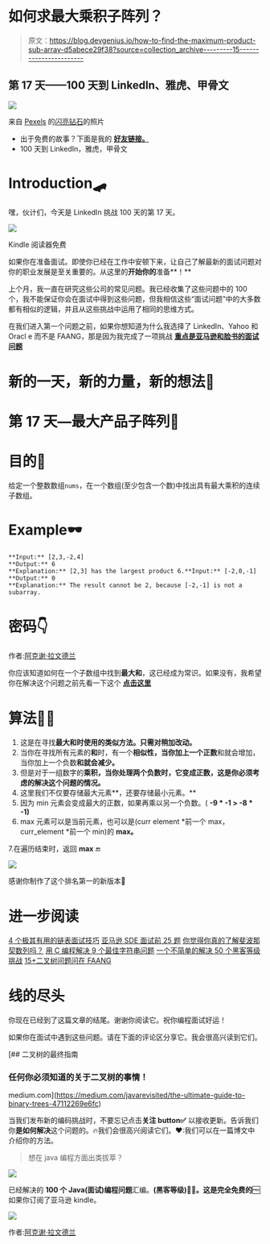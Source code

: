# 如何求最大乘积子阵列？

> 原文：<https://blog.devgenius.io/how-to-find-the-maximum-product-sub-array-d5abece29f38?source=collection_archive---------15----------------------->

## 第 17 天——100 天到 LinkedIn、雅虎、甲骨文

![](img/163fd2a90ea34eae6b8256ae8f2121f1.png)

来自 [Pexels](https://www.pexels.com/photo/close-up-photo-of-lip-gloss-3373741/?utm_content=attributionCopyText&utm_medium=referral&utm_source=pexels) 的[闪亮钻石](https://www.pexels.com/@shiny-diamond?utm_content=attributionCopyText&utm_medium=referral&utm_source=pexels)的照片

*   出于免费的故事？下面是我的 [**好友链接。**](https://medium.com/dev-genius/how-to-find-the-maximum-product-sub-array-d5abece29f38?source=friends_link&sk=65b2cce279edcc9e4f4f0fa1789585a2)
*   100 天到 LinkedIn，雅虎，甲骨文

# Introduction🛹

嘿，伙计们，今天是 LinkedIn 挑战 100 天的第 17 天。

[![](img/5717f22d4f252dc4852215f164d1c376.png)](https://amzn.to/3fLILh7)

Kindle 阅读器免费

如果你在准备面试。即使你已经在工作中安顿下来，让自己了解最新的面试问题对你的职业发展是至关重要的。从这里的**开始你的**准备**！**

上个月，我一直在研究这些公司的常见问题。我已经收集了这些问题中的 100 个，我不能保证你会在面试中得到这些问题，但我相信这些“面试问题”中的大多数都有相似的逻辑，并且从这些挑战中运用了相同的思维方式。

在我们进入第一个问题之前，如果你想知道为什么我选择了 LinkedIn、Yahoo 和 Oracl e 而不是 FAANG，那是因为我完成了一项挑战 [**重点是亚马逊和脸书的面试问题**](https://medium.com/javarevisited/100-days-to-amazon-day-1-b9e07228f079)

# 新的一天，新的力量，新的想法🚀

# 第 17 天—最大产品子阵列🏁

# 目的🏹

给定一个整数数组`nums`，在一个数组(至少包含一个数)中找出具有最大乘积的连续子数组。

# Example🕶

```
**Input:** [2,3,-2,4]
**Output:** 6
**Explanation:** [2,3] has the largest product 6.**Input:** [-2,0,-1]
**Output:** 0
**Explanation:** The result cannot be 2, because [-2,-1] is not a subarray.
```

# 密码👇

作者:[阿克谢·拉文德兰](https://www.linkedin.com/in/akshay-ravindran-096)

你应该知道如何在一个子数组中找到**最大和**，这已经成为常识。如果没有，我希望你在解决这个问题之前先看一下这个 [**点击这里**](https://medium.com/@akshay_ravindran/100-days-challenge-to-cracking-the-coding-interview-fb3f955012e4)

# 算法👨‍🎓

1.  这是在寻找**最大和时使用的类似方法。**只需对**稍加改动。**
2.  当你在寻找所有元素的**和**时，有一个**相似性，**当你加上一个**正数**和就会增加，当你加上一个负数**和就会减少。**
3.  但是对于一组数字的**乘积，当你处理两个负数时，它变成正数，这是你必须考虑的解决这个问题的情况。**
4.  这里我们不仅要存储最大元素**，还要存储最小元素。**
5.  因为 min 元素会变成最大的正数，如果再乘以另一个负数。( **-9 * -1 > -8 * -1)**
6.  max 元素可以是当前元素，也可以是(curr element *前一个 max，curr_element *前一个 min)的 **max。**

7.在遍历结束时，返回 **max** 🔚

[![](img/ef1fa9bd510e414dce52745663cf74a2.png)](https://amzn.to/3eZbTS9)

感谢你制作了这个排名第一的新版本🖤

# 进一步阅读

[4 个极其有用的链表面试技巧](https://medium.com/javarevisited/4-incredibly-useful-linked-list-tips-for-interview-79d80a29f8fc?source=your_stories_page---------------------------)
[亚马逊 SDE 面试前 25 题](https://medium.com/javarevisited/top-25-amazon-sde-interview-questions-cfe0ef70ba9e?source=your_stories_page---------------------------)
[你觉得你真的了解斐波那契数列吗？](https://medium.com/javarevisited/are-you-making-these-fibonacci-number-mistakes-5e3cbedd367e?source=your_stories_page---------------------------)
[用 C 编程解决 9 个最佳字符串问题](https://medium.com/@akshay_ravindran/9-best-strings-problem-solved-using-c-5e2a1d373fc2?source=your_stories_page---------------------------)
[一个不简单的解决 50 个黑客等级挑战](https://medium.com/javarevisited/top-50-coding-challenges-in-hacker-rank-3d79c181528?source=your_stories_page---------------------------)
[15+二叉树问题问在 FAANG](https://medium.com/dev-genius/15-binary-tree-coding-problems-from-faang-interview-2ba1ec67d077?source=your_stories_page---------------------------)

# 线的尽头

你现在已经到了这篇文章的结尾。谢谢你阅读它。祝你编程面试好运！

如果你在面试中遇到这些问题。请在下面的评论区分享它。我会很高兴读到它们。

[](https://medium.com/javarevisited/the-ultimate-guide-to-binary-trees-47112269e6fc) [## 二叉树的最终指南

### 任何你必须知道的关于二叉树的事情！

medium.com](https://medium.com/javarevisited/the-ultimate-guide-to-binary-trees-47112269e6fc) 

当我们发布新的编码挑战时，不要忘记点击**关注 button✅** 以接收更新。告诉我们你**是如何解决**这个问题的。🔥我们会很高兴阅读它们。❤:我们可以在一篇博文中介绍你的方法。

> 想在 java 编程方面出类拔萃？

[![](img/b2cb79e739ccbe5267e12198cf85fbe3.png)](https://www.amazon.in/Solved-Programming-Challenges-Coding-Interviews-ebook/dp/B07S5K4Z32/ref=sr_1_1?keywords=100%20best%20solved%20programming%20challenges&qid=1563392111&s=gateway&sr=8-1&source=post_page---------------------------)

已经解决的 **100 个 Java(面试)编程问题**汇编。**(黑客等级)🐱‍💻。**这是完全**免费的**🆓如果你订阅了亚马逊 kindle。

![](img/ceab82d2eddf08386084956ab2306f3b.png)

作者:[阿克谢·拉文德兰](https://www.linkedin.com/in/akshay-ravindran-096)
